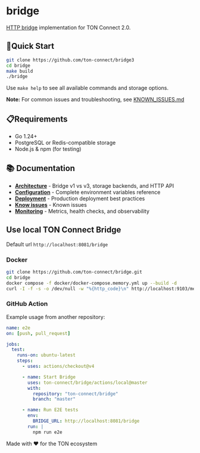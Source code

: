 # bridge

[HTTP bridge](https://github.com/ton-connect/docs/blob/main/bridge.md) implementation for TON Connect 2.0.

## 🚀Quick Start

```bash
git clone https://github.com/ton-connect/bridge3
cd bridge
make build
./bridge
```

Use `make help` to see all available commands and storage options.

**Note:** For common issues and troubleshooting, see [KNOWN_ISSUES.md](docs/KNOWN_ISSUES.md)

## 📋Requirements

- Go 1.24+
- PostgreSQL or Redis-compatible storage
- Node.js & npm (for testing)

## 📚 Documentation

- **[Architecture](docs/ARCHITECTURE.md)** - Bridge v1 vs v3, storage backends, and HTTP API
- **[Configuration](docs/CONFIGURATION.md)** - Complete environment variables reference
- **[Deployment](docs/DEPLOYMENT.md)** - Production deployment best practices
- **[Know issues](docs/KNOWN_ISSUES.md)** - Known issues
- **[Monitoring](docs/MONITORING.md)** - Metrics, health checks, and observability

## Use local TON Connect Bridge

Default url `http://localhost:8081/bridge`

### Docker

```bash
git clone https://github.com/ton-connect/bridge.git
cd bridge
docker compose -f docker/docker-compose.memory.yml up --build -d
curl -I -f -s -o /dev/null -w "%{http_code}\n" http://localhost:9103/metrics
```

### GitHub Action

Example usage from another repository:

```yaml
name: e2e
on: [push, pull_request]

jobs:
  test:
    runs-on: ubuntu-latest
    steps:
      - uses: actions/checkout@v4

      - name: Start Bridge
        uses: ton-connect/bridge/actions/local@master
        with:
          repository: "ton-connect/bridge"
          branch: "master"

      - name: Run E2E tests
        env:
          BRIDGE_URL: http://localhost:8081/bridge
        run: |
          npm run e2e
```

Made with ❤️ for the TON ecosystem